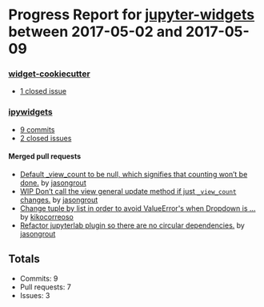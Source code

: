 # Progress Report for [jupyter-widgets](https://github.com/jupyter-widgets) between 2017-05-02 and 2017-05-09

### [widget-cookiecutter](https://github.com/jupyter-widgets/widget-cookiecutter)
-  [1 closed issue](https://github.com/jupyter-widgets/widget-cookiecutter/issues?utf8=%E2%9C%93&q=is%3Aissue%20closed%3A2017-05-02..2017-05-09)

### [ipywidgets](https://github.com/jupyter-widgets/ipywidgets)
-  [9 commits](https://github.com/jupyter-widgets/ipywidgets/compare/master@%7B1493708400%7D...master@%7B1494313200%7D)
-  [2 closed issues](https://github.com/jupyter-widgets/ipywidgets/issues?utf8=%E2%9C%93&q=is%3Aissue%20closed%3A2017-05-02..2017-05-09)

#### Merged pull requests
- [Default _view_count to be null, which signifies that counting won’t be done.](https://github.com/jupyter-widgets/ipywidgets/pull/1335) by [jasongrout](https://github.com/jasongrout)
- [WIP Don’t call the view general update method if just `_view_count` changes.](https://github.com/jupyter-widgets/ipywidgets/pull/1334) by [jasongrout](https://github.com/jasongrout)
- [Change tuple by list in order to avoid ValueError's when Dropdown is …](https://github.com/jupyter-widgets/ipywidgets/pull/1332) by [kikocorreoso](https://github.com/kikocorreoso)
- [Refactor jupyterlab plugin so there are no circular dependencies.](https://github.com/jupyter-widgets/ipywidgets/pull/1328) by [jasongrout](https://github.com/jasongrout)

## Totals
- Commits: 9
- Pull requests: 7
- Issues: 3

